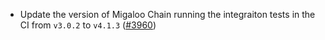 - Update the version of Migaloo Chain running the
  integraiton tests in the CI from `v3.0.2` to `v4.1.3`
  ([\#3960](https://github.com/informalsystems/hermes/issues/3960))